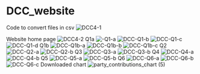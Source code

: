 # DCC_website
Code to convert files in csv
![DCC4-1](https://github.com/LuvAg/DCC_website/assets/143330358/c8ff7bd8-7a24-47ab-9d37-4f9f870c1469)

Website home page
![DCC4-2](https://github.com/LuvAg/DCC_website/assets/143330358/40315f5f-d2cc-4f61-9518-8e68da81eef4)
Q1a
![-Q1-a](https://github.com/LuvAg/DCC_website/assets/143330358/cae0be32-cbff-4745-8f3c-10bef9c4179e)
![DCC-Q1-b](https://github.com/LuvAg/DCC_website/assets/143330358/cf8b1f8f-2a1c-4929-9d19-80facb071856)
![DCC-Q1-c](https://github.com/LuvAg/DCC_website/assets/143330358/41d67c2c-ab4f-43a9-a0cc-eb045efabb95)
![DCC-Q1-d](https://github.com/LuvAg/DCC_website/assets/143330358/041147af-2d34-4092-9adf-f71810f917ce)
Q1b
![DCC-Q1b-a](https://github.com/LuvAg/DCC_website/assets/143330358/8fbd7df2-9461-4b77-909c-12640ddc0830)
![DCC-Q1b-b](https://github.com/LuvAg/DCC_website/assets/143330358/76091978-350b-4a27-a38f-12abe5535197)
![DCC-Q1b-c](https://github.com/LuvAg/DCC_website/assets/143330358/f068fb61-47e0-4fc6-a107-e061bbffaa6b)
Q2
![DCC-Q2-a](https://github.com/LuvAg/DCC_website/assets/143330358/819da1b2-1565-4365-b8ee-e2fefc35043f)
![DCC-Q2-b](https://github.com/LuvAg/DCC_website/assets/143330358/ed99a76a-cc54-4bcc-99ea-925c78aa448e)
Q3
![DCC-Q3-a](https://github.com/LuvAg/DCC_website/assets/143330358/e833000d-9b8f-42fe-a68d-cd940a8d4fe5)
![DCC-Q3-b](https://github.com/LuvAg/DCC_website/assets/143330358/05bf6d00-7d15-482c-8ea9-e00180b96d69)
Q4
![DCC-Q4-a](https://github.com/LuvAg/DCC_website/assets/143330358/7793d705-cee6-4820-beac-c072eb3b8396)
![DCC-Q4-b](https://github.com/LuvAg/DCC_website/assets/143330358/19e6f2a1-eba4-4c98-8184-1fa64c976aaf)
Q5
![DCC-Q5-a](https://github.com/LuvAg/DCC_website/assets/143330358/a2be174d-53bd-4d30-8641-2b7525e8e9fd)
![DCC-Q5-b](https://github.com/LuvAg/DCC_website/assets/143330358/e6c606eb-d7f2-47cf-891d-eb6370cda8a8)
Q6
![DCC-Q6-a](https://github.com/LuvAg/DCC_website/assets/143330358/a75635b2-a580-46ae-ad36-a1048e58a35f)
![DCC-Q6-b](https://github.com/LuvAg/DCC_website/assets/143330358/aea2ae9a-38f5-4410-9d0d-203d87c3bf09)
![DCC-Q6-c](https://github.com/LuvAg/DCC_website/assets/143330358/2f5116c4-1845-43ea-ac7d-e789cf293e7e)
Downloaded chart
![party_contributions_chart (5)](https://github.com/LuvAg/DCC_website/assets/143330358/33e3b1e6-dd0d-4aa0-8315-685c1c57b389)

